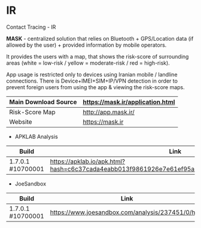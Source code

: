 # IR
Contact Tracing - IR

**MASK** - centralized solution that relies on Bluetooth + GPS/Location data (if allowed by the user) + provided information by mobile operators.

It provides the users with a map, that shows the risk-score of surrounding areas (white = low-risk / yellow = moderate-risk / red = high-risk).

App usage is restricted only to devices using Iranian mobile / landline connections. There is Device+IMEI+SIM+IP/VPN detection in order to prevent foreign users from using the app & viewing the risk-score maps.

Main Download Source | https://mask.ir/application.html
---------------------|---------------------------------
Risk-Score Map | http://app.mask.ir/
Website | https://mask.ir

- APKLAB Analysis

Build | Link
------|-----
1.7.0.1 #10700001 | https://apklab.io/apk.html?hash=c6c37cada4eabb013f9861926e7e61ef95a6b91dfb69c2a23a78a1275df9e043

- JoeSandbox

Build | Link
------|-----
1.7.0.1 #10700001 | https://www.joesandbox.com/analysis/237451/0/html